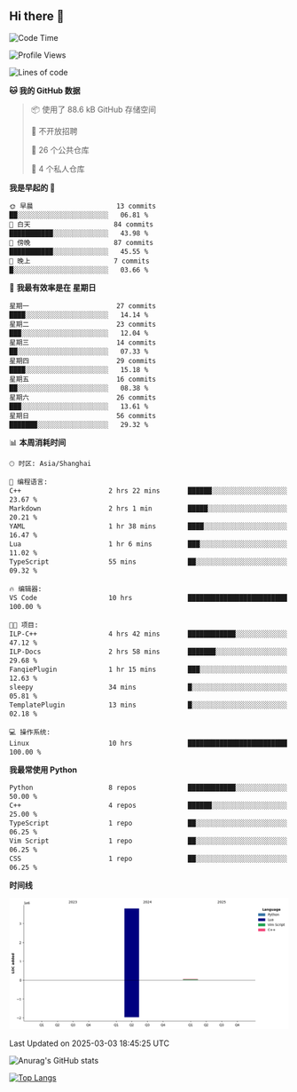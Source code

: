 ## Hi there 👋

<!--
**ZeroMapleQvQ/ZeroMapleQvQ** is a ✨ _special_ ✨ repository because its `README.md` (this file) appears on your GitHub profile.

Here are some ideas to get you started:

- 🔭 I’m currently working on ...
- 🌱 I’m currently learning ...
- 👯 I’m looking to collaborate on ...
- 🤔 I’m looking for help with ...
- 💬 Ask me about ...
- 📫 How to reach me: ...
- 😄 Pronouns: ...
- ⚡ Fun fact: ...
-->

<!--START_SECTION:waka-->
![Code Time](http://img.shields.io/badge/Code%20Time-31%20hrs%2056%20mins-blue)

![Profile Views](http://img.shields.io/badge/%E4%B8%AA%E4%BA%BA%E8%B5%84%E6%96%99%E8%A7%82%E7%9C%8B%E6%AC%A1%E6%95%B0-3-blue)

![Lines of code](https://img.shields.io/badge/%E4%BB%8E%E3%80%8CHello%20World%E3%80%8D%E8%B5%B7%E6%88%91%E5%B7%B2%E7%BB%8F%E5%86%99%E4%BA%86-3.9%20million%20%E8%A1%8C%E4%BB%A3%E7%A0%81-blue)

**🐱 我的 GitHub 数据** 

> 📦  使用了 88.6 kB GitHub 存储空间 
 > 
> 🚫 不开放招聘
 > 
> 📜 26 个公共仓库 
 > 
> 🔑 4 个私人仓库 
 > 
**我是早起的 🐤** 

```text
🌞 早晨                     13 commits          ██░░░░░░░░░░░░░░░░░░░░░░░   06.81 % 
🌆 白天                     84 commits          ███████████░░░░░░░░░░░░░░   43.98 % 
🌃 傍晚                     87 commits          ███████████░░░░░░░░░░░░░░   45.55 % 
🌙 晚上                     7 commits           █░░░░░░░░░░░░░░░░░░░░░░░░   03.66 % 
```
📅 **我最有效率是在 星期日** 

```text
星期一                      27 commits          ████░░░░░░░░░░░░░░░░░░░░░   14.14 % 
星期二                      23 commits          ███░░░░░░░░░░░░░░░░░░░░░░   12.04 % 
星期三                      14 commits          ██░░░░░░░░░░░░░░░░░░░░░░░   07.33 % 
星期四                      29 commits          ████░░░░░░░░░░░░░░░░░░░░░   15.18 % 
星期五                      16 commits          ██░░░░░░░░░░░░░░░░░░░░░░░   08.38 % 
星期六                      26 commits          ███░░░░░░░░░░░░░░░░░░░░░░   13.61 % 
星期日                      56 commits          ███████░░░░░░░░░░░░░░░░░░   29.32 % 
```


📊 **本周消耗时间** 

```text
🕑︎ 时区: Asia/Shanghai

💬 编程语言: 
C++                      2 hrs 22 mins       ██████░░░░░░░░░░░░░░░░░░░   23.67 % 
Markdown                 2 hrs 1 min         █████░░░░░░░░░░░░░░░░░░░░   20.21 % 
YAML                     1 hr 38 mins        ████░░░░░░░░░░░░░░░░░░░░░   16.47 % 
Lua                      1 hr 6 mins         ███░░░░░░░░░░░░░░░░░░░░░░   11.02 % 
TypeScript               55 mins             ██░░░░░░░░░░░░░░░░░░░░░░░   09.32 % 

🔥 编辑器: 
VS Code                  10 hrs              █████████████████████████   100.00 % 

🐱‍💻 项目: 
ILP-C++                  4 hrs 42 mins       ████████████░░░░░░░░░░░░░   47.12 % 
ILP-Docs                 2 hrs 58 mins       ███████░░░░░░░░░░░░░░░░░░   29.68 % 
FanqiePlugin             1 hr 15 mins        ███░░░░░░░░░░░░░░░░░░░░░░   12.63 % 
sleepy                   34 mins             █░░░░░░░░░░░░░░░░░░░░░░░░   05.81 % 
TemplatePlugin           13 mins             █░░░░░░░░░░░░░░░░░░░░░░░░   02.18 % 

💻 操作系统: 
Linux                    10 hrs              █████████████████████████   100.00 % 
```

**我最常使用 Python** 

```text
Python                   8 repos             ████████████░░░░░░░░░░░░░   50.00 % 
C++                      4 repos             ██████░░░░░░░░░░░░░░░░░░░   25.00 % 
TypeScript               1 repo              ██░░░░░░░░░░░░░░░░░░░░░░░   06.25 % 
Vim Script               1 repo              ██░░░░░░░░░░░░░░░░░░░░░░░   06.25 % 
CSS                      1 repo              ██░░░░░░░░░░░░░░░░░░░░░░░   06.25 % 
```



**时间线**

![Lines of Code chart](https://raw.githubusercontent.com/bkctwy/bkctwy/main/assets/bar_graph.png)


 Last Updated on 2025-03-03 18:45:25 UTC
<!--END_SECTION:waka-->


![Anurag's GitHub stats](https://grs.bkctwy.tech/api?username=bkctwy&theme=dracula&show_icons=true)


[![Top Langs](https://grs.bkctwy.tech/api/top-langs/?username=bkctwy&layout=compact&theme=dracula)](https://github.com/anuraghazra/github-readme-stats)
